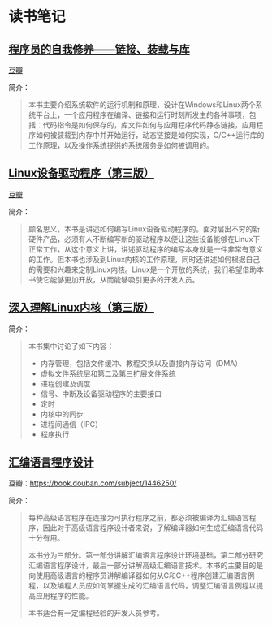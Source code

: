 # 读书笔记

<h2 id=9787121085116>
    <a href="books/9787121085116/notes.md">
        程序员的自我修养——链接、装载与库
    </a>
</h2>

[豆瓣](https://book.douban.com/subject/3652388/)

简介：
> 本书主要介绍系统软件的运行机制和原理，设计在Windows和Linux两个系统平台上，一个应用程序在编译、链接和运行时刻所发生的各种事项，包括：代码指令是如何保存的，库文件如何与应用程序代码静态链接，应用程序如何被装载到内存中并开始运行，动态链接是如何实现，C/C++运行库的工作原理，以及操作系统提供的系统服务是如何被调用的。

<h2 id=9787508338637>
    <a href="books/linux-device-drivers-v3/README.md">
        Linux设备驱动程序（第三版）
    </a>
</h2>

[豆瓣](https://book.douban.com/subject/1723151/)

简介：
> 顾名思义，本书是讲述如何编写Linux设备驱动程序的。面对层出不穷的新硬件产品，必须有人不断编写新的驱动程序以便让这些设备能够在Linux下正常工作，从这个意义上讲，讲述驱动程序的编写本身就是一件非常有意义的工作。但本书也涉及到Linux内核的工作原理，同时还讲述如何根据自己的需要和兴趣来定制Linux内核。Linux是一个开放的系统，我们希望借助本书使它能够更加开放，从而能够吸引更多的开发人员。


<h2 id=9787508353944>
    <a href="books/9787508353944/notes.md">
        深入理解Linux内核（第三版）
    </a>
</h2>

简介：
> 本书集中讨论了如下内容：
> * 内存管理，包括文件缓冲、教程交换以及直接内存访问（DMA）
> * 虚拟文件系统层和第二及第三扩展文件系统
> * 进程创建及调度
> * 信号、中断及设备驱动程序的主要接口
> * 定时
> * 内核中的同步
> * 进程间通信（IPC）
> * 程序执行

<h2 id=professional_assembly_language>
    <a href="books/professional_assembly_language/README.md">
        汇编语言程序设计
    </a>
</h2>

豆瓣：https://book.douban.com/subject/1446250/

简介：
> 每种高级语言程序在连接为可执行程序之前，都必须被编译为汇编语言程序，因此对于高级语言程序设计者来说，了解编译器如何生成汇编语言代码十分有用。
>
> 本书分为三部分。第一部分讲解汇编语言程序设计环境基础，第二部分研究汇编语言程序设计，最后一部分讲解高级汇编语言技术。本书的主要目的是向使用高级语言的程序员讲解编译器如何从C和C++程序创建汇编语言例程，以及编程人员应如何掌握生成的汇编语言代码，调整汇编语言例程以提高应用程序的性能。
>
> 本书适合有一定编程经验的开发人员参考。